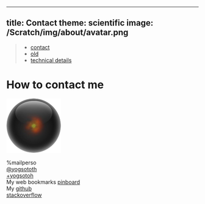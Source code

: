 -----
title: Contact
theme: scientific
image: /Scratch/img/about/avatar.png
-----

> - [contact](/Scratch/en/about/contact/)
> - [old](/Scratch/en/about/old/)
> - [technical details](/Scratch/en/about/technical_details/)

# How to contact me

<img src="/Scratch/img/about/avatar.png" alt="Avatar" class="clean left"/>

%mailperso  
[@yogsototh](http://twitter.com/yogsototh)  
[+yogsotoh](https://plus.google.com/117858550730178181663)  
My web bookmarks [pinboard](http://pinboard.in/u:yogsototh)  
My [github](http://github.com/yogsototh)  
[stackoverflow](http://stackoverflow.com/users/40569/yogsototh)  
